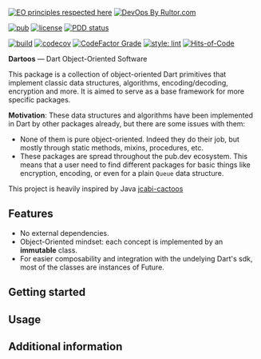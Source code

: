 [![EO principles respected here](https://www.elegantobjects.org/badge.svg)](https://www.elegantobjects.org)
[![DevOps By Rultor.com](https://www.rultor.com/b/dartoos-dev/dartoos)](https://www.rultor.com/p/dartoos-dev/dartoos)

[![pub](https://img.shields.io/pub/v/dartoos)](https://pub.dev/packages/dartoos)
[![license](https://img.shields.io/badge/license-mit-green.svg)](https://github.com/dartoos-dev/dartoos/blob/master/LICENSE)
[![PDD status](https://www.0pdd.com/svg?name=dartoos-dev/dartoos)](https://www.0pdd.com/p?name=dartoos-dev/dartoos)

[![build](https://github.com/dartoos-dev/dartoos/actions/workflows/build.yml/badge.svg)](https://github.com/dartoos-dev/dartoos/actions/)
[![codecov](https://codecov.io/gh/dartoos-dev/dartoos/branch/master/graph/badge.svg?token=jYfO55O22s)](https://codecov.io/gh/dartoos-dev/dartoos)
[![CodeFactor Grade](https://img.shields.io/codefactor/grade/github/rafamizes/dartoos)](https://www.codefactor.io/repository/github/rafamizes/dartoos)
[![style: lint](https://img.shields.io/badge/style-lint-4BC0F5.svg)](https://pub.dev/packages/lint)
[![Hits-of-Code](https://hitsofcode.com/github/dartoos-dev/dartoos?branch=master)](https://hitsofcode.com/github/dartoos-dev/dartoos/view?branch=master)

**Dartoos** — Dart Object-Oriented Software

This package is a collection of object-oriented Dart primitives that implement
classic data structures, algorithms, encoding/decoding, encryption and more. It
is aimed to serve as a base framework for more specific packages.

**Motivation**: These data structures and algorithms have been implemented in
Dart by other packages already, but there are some issues with them:

- None of them is pure object-oriented. Indeed they do their job, but mostly
  through static methods, mixins, procedures, etc.
- These packages are spread throughout the pub.dev ecosystem. This means that a
  user need to find different packages for basic things like encryption,
  encoding, or even for a plain `Queue` data structure.

This project is heavily inspired by Java
[jcabi-cactoos](https://github.com/yegor256/cactoos)

## Features

- No external dependencies.
- Object-Oriented mindset: each concept is implemented by an **immutable** class.
- For easier composability and integration with the undelying Dart's sdk, most
  of the classes are instances of Future.

## Getting started

<!--
TODO: List prerequisites and provide or point to information on how to
start using the package.
-->

## Usage

<!--
TODO: Include short and useful examples for package users. Add longer examples
to `/example` folder. 

```dart
const like = 'sample';
```
-->

## Additional information

<!--
TODO: Tell users more about the package: where to find more information, how to 
contribute to the package, how to file issues, what response they can expect 
from the package authors, and more.
-->
